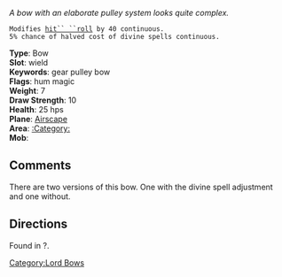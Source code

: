 *A bow with an elaborate pulley system looks quite complex.*

`Modifies `[`hit`` ``roll`](Hit_Roll "wikilink")` by 40 continuous.`  
`5% chance of halved cost of divine spells continuous.`

**Type**: Bow  
**Slot**: wield  
**Keywords**: gear pulley bow  
**Flags**: hum magic  
**Weight**: 7  
**Draw Strength**: 10  
**Health**: 25 hps  
**Plane**: [Airscape](:Category:Airscape "wikilink")  
**Area**: [:Category:](:Category: "wikilink")  
**Mob**: []( "wikilink")

## Comments

There are two versions of this bow. One with the divine spell adjustment
and one without.

## Directions

Found in ?.

[Category:Lord Bows](Category:Lord_Bows "wikilink")
